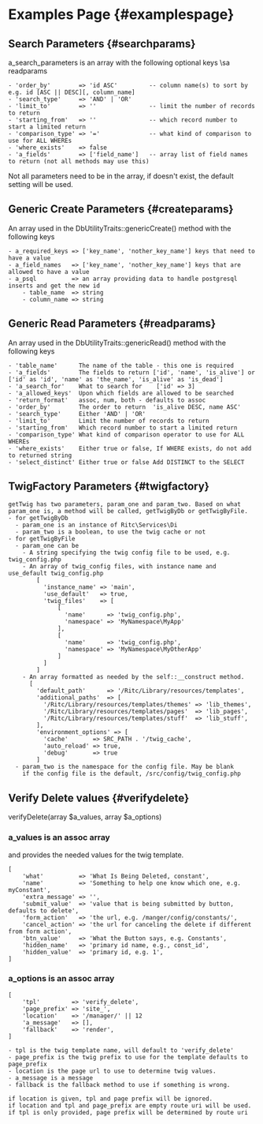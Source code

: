 # Examples Page {#examplespage}

## Search Parameters {#searchparams}
a_search_parameters is an array with the following optional keys \sa readparams

    - 'order_by'        => 'id ASC'         -- column name(s) to sort by e.g. id [ASC || DESC][, column_name]
    - 'search_type'     => 'AND' | 'OR'
    - 'limit_to'        => ''               -- limit the number of records to return
    - 'starting_from'   => ''               -- which record number to start a limited return
    - 'comparison_type' => '='              -- what kind of comparison to use for ALL WHEREs
    - 'where_exists'    => false
    - 'a_fields'        => ['field_name']   -- array list of field names to return (not all methods may use this)

Not all parameters need to be in the array, if doesn't exist, the default setting will be used.

## Generic Create Parameters {#createparams}
An array used in the DbUtilityTraits::genericCreate() method with the following keys

    - a_required_keys => ['key_name', 'nother_key_name'] keys that need to have a value
    - a_field_names   => ['key_name', 'nother_key_name'] keys that are allowed to have a value
    - a_psql          => an array providing data to handle postgresql inserts and get the new id
        - table_name  => string
        - column_name => string

## Generic Read Parameters {#readparams}
An array used in the DbUtilityTraits::genericRead() method with the following keys

    - 'table_name'      The name of the table - this one is required
    - 'a_fields'        The fields to return ['id', 'name', 'is_alive'] or ['id' as 'id', 'name' as 'the_name', 'is_alive' as 'is_dead']
    - 'a_search_for'    What to search for    ['id' => 3]
    - 'a_allowed_keys'  Upon which fields are allowed to be searched
    - 'return_format'   assoc, num, both - defaults to assoc
    - 'order_by'        The order to return  'is_alive DESC, name ASC'
    - 'search_type'     Either 'AND' | 'OR'
    - 'limit_to'        Limit the number of records to return
    - 'starting_from'   Which record number to start a limited return
    - 'comparison_type' What kind of comparison operator to use for ALL WHEREs
    - 'where_exists'    Either true or false, If WHERE exists, do not add to returned string
    - 'select_distinct' Either true or false Add DISTINCT to the SELECT

## TwigFactory Parameters {#twigfactory}
    getTwig has two parameters, param_one and param_two. Based on what
    param_one is, a method will be called, getTwigByDb or getTwigByFile.
    - for getTwigByDb
      - param_one is an instance of Ritc\Services\Di
      - param_two is a boolean, to use the twig cache or not
    - for getTwigByFile
      - param_one can be
        - A string specifying the twig config file to be used, e.g. twig_config.php
        - An array of twig_config files, with instance name and use_default twig_config.php
            [
              'instance_name' => 'main',
              'use_default'   => true,
              'twig_files'    => [
                  [
                    'name'      => 'twig_config.php',
                    'namespace' => 'MyNamespace\MyApp'
                  ],
                  [
                    'name'      => 'twig_config.php',
                    'namespace' => 'MyNamespace\MyOtherApp'
                  ]
              ]
            ]
        - An array formatted as needed by the self::__construct method.
          [
            'default_path'      => '/Ritc/Library/resources/templates',
            'additional_paths'  => [
              '/Ritc/Library/resources/templates/themes' => 'lib_themes',
              '/Ritc/Library/resources/templates/pages'  => 'lib_pages',
              '/Ritc/Library/resources/templates/stuff'  => 'lib_stuff',
            ],
            'environment_options' => [
              'cache'       => SRC_PATH . '/twig_cache',
              'auto_reload' => true,
              'debug'       => true
            ]
      - param_two is the namespace for the config file. May be blank
        if the config file is the default, /src/config/twig_config.php

## Verify Delete values {#verifydelete}
verifyDelete(array $a_values, array $a_options)
### a_values is an assoc array 
and provides the needed values for the twig template.
```
[
    'what'          => 'What Is Being Deleted, constant',
    'name'          => 'Something to help one know which one, e.g. myConstant',
    'extra_message' => '',
    'submit_value'  => 'value that is being submitted by button, defaults to delete',
    'form_action'   => 'the url, e.g. /manger/config/constants/',
    'cancel_action' => 'the url for canceling the delete if different from form action',
    'btn_value'     => 'What the Button says, e.g. Constants',
    'hidden_name'   => 'primary id name, e.g., const_id',
    'hidden_value'  => 'primary id, e.g. 1',
]
```
### a_options is an assoc array
```
[
    'tpl'         => 'verify_delete',
    'page_prefix' => 'site_',
    'location'    => '/manager/' || 12
    'a_message'   => [],
    'fallback'    => 'render',
]

- tpl is the twig template name, will default to 'verify_delete'
- page_prefix is the twig prefix to use for the template defaults to page_prefix
- location is the page url to use to determine twig values. 
- a_message is a message
- fallback is the fallback method to use if something is wrong.

if location is given, tpl and page prefix will be ignored.
if location and tpl and page_prefix are empty route uri will be used.
if tpl is only provided, page prefix will be determined by route uri 
 
```
